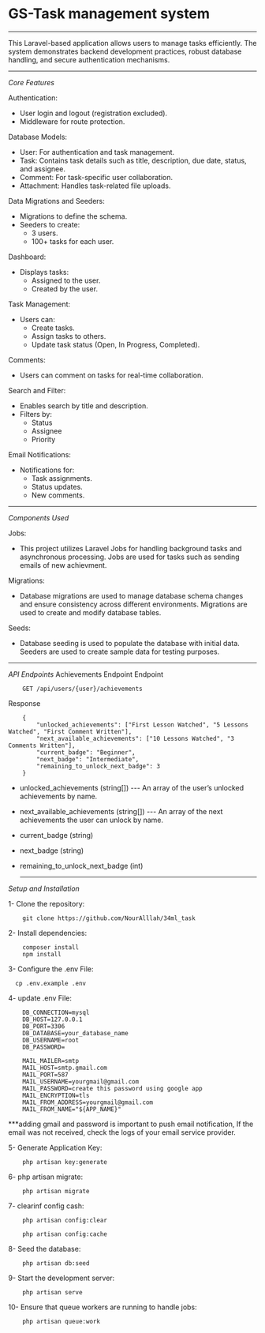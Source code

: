 # GS-Task management system 
---------------------
This Laravel-based application allows users to manage tasks efficiently. The system demonstrates backend development practices, robust database handling, and secure authentication mechanisms. 
  
---------------------

*Core Features*

Authentication:

- User login and logout (registration excluded).
- Middleware for route protection.

Database Models:

- User: For authentication and task management.
- Task: Contains task details such as title, description, due date, status, and assignee.
- Comment: For task-specific user collaboration.
- Attachment: Handles task-related file uploads.

Data Migrations and Seeders:

- Migrations to define the schema.
- Seeders to create:
   - 3 users.
   - 100+ tasks for each user.

Dashboard:

- Displays tasks:
   - Assigned to the user.
   - Created by the user.

Task Management:

- Users can:
   - Create tasks.
   - Assign tasks to others.
   - Update task status (Open, In Progress, Completed).

Comments:

- Users can comment on tasks for real-time collaboration.

Search and Filter:

- Enables search by title and description.
- Filters by:
   - Status
   - Assignee
   - Priority

Email Notifications:
- Notifications for:
   - Task assignments.
   - Status updates.
   - New comments.
   
---------------------
*Components Used*

Jobs:
- This project utilizes Laravel Jobs for handling background tasks and asynchronous processing. Jobs are used for tasks such as sending emails of new achievment.

Migrations:
- Database migrations are used to manage database schema changes and ensure consistency across different environments. Migrations are used to create and modify database tables.

Seeds:
- Database seeding is used to populate the database with initial data. Seeders are used to create sample data for testing purposes.

---------------------


*API Endpoints*
Achievements Endpoint
Endpoint

        GET /api/users/{user}/achievements

Response

        {
            "unlocked_achievements": ["First Lesson Watched", "5 Lessons Watched", "First Comment Written"],
            "next_available_achievements": ["10 Lessons Watched", "3 Comments Written"],
            "current_badge": "Beginner",
            "next_badge": "Intermediate",
            "remaining_to_unlock_next_badge": 3
        }
        
  - unlocked_achievements (string[]) --- An array of the user’s unlocked achievements by name.
  - next_available_achievements (string[]) --- An array of the next achievements the user can unlock by name.
  - current_badge (string)
  - next_badge (string)
  - remaining_to_unlock_next_badge (int)

     --------------------- 

*Setup and Installation*

1- Clone the repository:

        git clone https://github.com/NourAlllah/34ml_task

2- Install dependencies:

        composer install
        npm install

3- Configure the .env File:
  
      cp .env.example .env

4- update .env File:

        DB_CONNECTION=mysql
        DB_HOST=127.0.0.1
        DB_PORT=3306
        DB_DATABASE=your_database_name
        DB_USERNAME=root
        DB_PASSWORD=

        MAIL_MAILER=smtp
        MAIL_HOST=smtp.gmail.com
        MAIL_PORT=587
        MAIL_USERNAME=yourgmail@gmail.com
        MAIL_PASSWORD=create this password using google app
        MAIL_ENCRYPTION=tls
        MAIL_FROM_ADDRESS=yourgmail@gmail.com
        MAIL_FROM_NAME="${APP_NAME}"

 ***adding gmail and password is important to push email notification, If the email was not received, check the logs of your email service provider.

5- Generate Application Key:

        php artisan key:generate
        
6- php artisan migrate:

        php artisan migrate

7- clearinf config cash:

        php artisan config:clear

        php artisan config:cache 


8- Seed the database:

        php artisan db:seed


9- Start the development server:

        php artisan serve

10- Ensure that queue workers are running to handle jobs:

        php artisan queue:work

      
